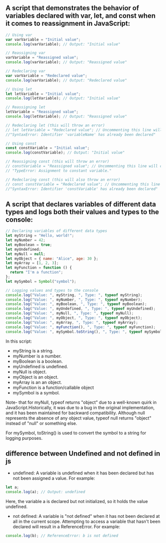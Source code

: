 ## A script that demonstrates the behavior of variables declared with var, let, and const when it comes to reassignment in JavaScript:

```js
// Using var
var varVariable = "Initial value";
console.log(varVariable); // Output: "Initial value"

// Reassigning var
varVariable = "Reassigned value";
console.log(varVariable); // Output: "Reassigned value"

// Redeclaring var
var varVariable = "Redeclared value";
console.log(varVariable); // Output: "Redeclared value"

// Using let
let letVariable = "Initial value";
console.log(letVariable); // Output: "Initial value"

// Reassigning let
letVariable = "Reassigned value";
console.log(letVariable); // Output: "Reassigned value"

// Redeclaring let (this will throw an error)
// let letVariable = "Redeclared value"; // Uncommenting this line will cause a SyntaxError
//"SyntaxError: Identifier 'variableName' has already been declared"

// Using const
const constVariable = "Initial value";
console.log(constVariable); // Output: "Initial value"

// Reassigning const (this will throw an error)
// constVariable = "Reassigned value"; // Uncommenting this line will cause a TypeError
// "TypeError: Assignment to constant variable."

// Redeclaring const (this will also throw an error)
// const constVariable = "Redeclared value"; // Uncommenting this line will cause a SyntaxError
//"SyntaxError: Identifier 'constVariable' has already been declared"
```

## A script that declares variables of different data types and logs both their values and types to the console:

```js
// Declaring variables of different data types
let myString = "Hello, world!";
let myNumber = 42;
let myBoolean = true;
let myUndefined;
let myNull = null;
let myObject = { name: "Alice", age: 30 };
let myArray = [1, 2, 3];
let myFunction = function () {
  return "I'm a function";
};
let mySymbol = Symbol("symbol");

// Logging values and types to the console
console.log("Value: ", myString, ", Type: ", typeof myString);
console.log("Value: ", myNumber, ", Type: ", typeof myNumber);
console.log("Value: ", myBoolean, ", Type: ", typeof myBoolean);
console.log("Value: ", myUndefined, ", Type: ", typeof myUndefined);
console.log("Value: ", myNull, ", Type: ", typeof myNull);
console.log("Value: ", myObject, ", Type: ", typeof myObject);
console.log("Value: ", myArray, ", Type: ", typeof myArray);
console.log("Value: ", myFunction(), ", Type: ", typeof myFunction);
console.log("Value: ", mySymbol.toString(), ", Type: ", typeof mySymbol);
```

In this script:

- myString is a string.
- myNumber is a number.
- myBoolean is a boolean.
- myUndefined is undefined.
- myNull is object.
- myObject is an object.
- myArray is an an object.
- myFunction is a function/callable object
- mySymbol is a symbol.

Note- that for myNull, typeof returns "object" due to a well-known quirk in JavaScript.Historically, it was due to a bug in the original implementation, and it has been maintained for backward compatibility. Although null represents the absence of any object value, typeof null returns "object" instead of "null" or something else.

For mySymbol, toString() is used to convert the symbol to a string for logging purposes.

## difference between Undefined and not defined in js

- undefined: A variable is undefined when it has been declared but has not been assigned a value.
  For example:

```js
let a;
console.log(a); // Output: undefined
```

Here, the variable a is declared but not initialized, so it holds the value undefined.

- not defined: A variable is "not defined" when it has not been declared at all in the current scope.
  Attempting to access a variable that hasn't been declared will result in a ReferenceError.
  For example:

```js
console.log(b); // ReferenceError: b is not defined
```
